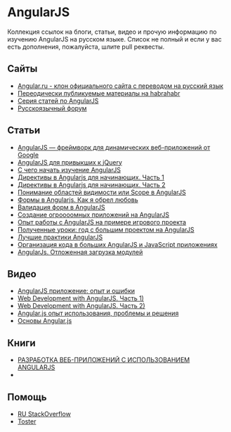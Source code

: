 AngularJS
===

Коллекция ссылок на блоги, статьи, видео и прочую информацию по изучению AngularJS на русском языке. Список не полный и если у вас есть дополнения, пожалуйста, шлите pull реквесты.

## Сайты

* [Angular.ru - клон официального сайта с переводом на русский язык](http://angular.ru/)
* [Переодически публикуемые материалы на habrahabr](http://habrahabr.ru/hub/angularjs/)
* [Серия статей по AngularJS](http://job-blog.bullgare.ru/category/programming/javascript/angular-js-javascript/)
* [Русскоязычный форум](http://javascript.ru/forum/angular/)

## Статьи

* [AngularJS — фреймворк для динамических веб-приложений от Google](http://habrahabr.ru/post/149060/)
* [AngularJS для привыкших к jQuery](http://habrahabr.ru/post/172975/)
* [С чего начать изучение AngularJS](http://stepansuvorov.com/blog/2012/12/%D1%81-%D1%87%D0%B5%D0%B3%D0%BE-%D0%BD%D0%B0%D1%87%D0%B0%D1%82%D1%8C-%D0%B8%D0%B7%D1%83%D1%87%D0%B5%D0%BD%D0%B8%D0%B5-angularjs/)
* [Директивы в Angularjs для начинающих. Часть 1](http://habrahabr.ru/post/179755/)
* [Директивы в Angularjs для начинающих. Часть 2](http://habrahabr.ru/post/180365/)
* [Понимание областей видимости или Scope в AngularJS](http://habrahabr.ru/post/182670/)
* [Формы в Angularjs. Как я обрел любовь](http://habrahabr.ru/post/179473/)
* [Валидация форм в AngularJS](http://habrahabr.ru/post/167793/)
* [Создание огроооомных приложений на AngularJS](http://habrahabr.ru/post/182556/)
* [Опыт работы с AngularJS на примере игрового проекта](http://habrahabr.ru/post/182348/)
* [Полученные уроки: год с большим проектом на AngularJS ](http://habrahabr.ru/post/180779/)
* [Лучшие практики AngularJS](http://habrahabr.ru/post/181882/)
* [Организация кода в больших AngularJS и JavaScript приложениях](http://habrahabr.ru/post/180837/)
* [AngularJs. Отложенная загрузка модулей](http://habrahabr.ru/post/178753/)

## Видео

* [AngularJS приложение: опыт и ошибки](https://www.youtube.com/watch?v=zP2O2c31gdM)
* [Web Development with AngularJS. Часть 1)](https://www.youtube.com/watch?v=w3cPZYyBI_I)
* [Web Development with AngularJS. Часть 2)](https://www.youtube.com/watch?v=6EplQ3FTAn0)
* [Angular.js опыт использования, проблемы и решения](https://www.youtube.com/watch?v=xN3hMPIijz0)
* [Основы Angular.js](https://www.youtube.com/playlist?list=PLY4rE9dstrJxWEX3fCPjFpmcnoU_3GRWW)
 
## Книги
* [РАЗРАБОТКА ВЕБ-ПРИЛОЖЕНИЙ С ИСПОЛЬЗОВАНИЕМ ANGULARJS](http://dmkpress.com/catalog/computer/web/978-5-97060-064-1/)
* 

## Помощь
* [RU StackOverflow](http://ru.stackoverflow.com/questions/tagged/angularjs)
* [Toster](https://toster.ru/tag/angular.js/questions)
